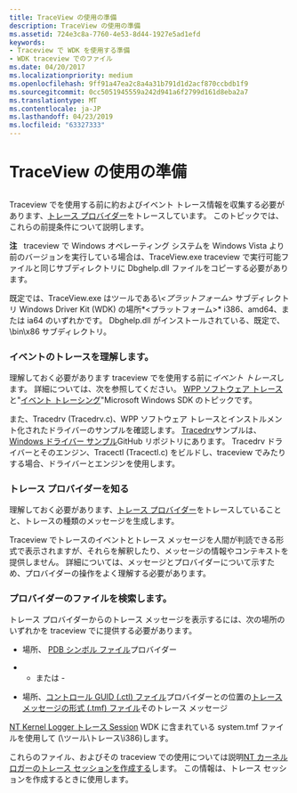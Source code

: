 ```yaml
---
title: TraceView の使用の準備
description: TraceView の使用の準備
ms.assetid: 724e3c8a-7760-4e53-8d44-1927e5ad1efd
keywords:
- Traceview で WDK を使用する準備
- WDK traceview でのファイル
ms.date: 04/20/2017
ms.localizationpriority: medium
ms.openlocfilehash: 9ff91a47ea2c8a4a31b791d1d2acf870ccbdb1f9
ms.sourcegitcommit: 0cc5051945559a242d941a6f2799d161d8eba2a7
ms.translationtype: MT
ms.contentlocale: ja-JP
ms.lasthandoff: 04/23/2019
ms.locfileid: "63327333"
---
```

# <a name="preparing-to-use-traceview"></a>TraceView の使用の準備


## <span id="ddk_preparing_to_use_traceview_tools"></span><span id="DDK_PREPARING_TO_USE_TRACEVIEW_TOOLS"></span>


Traceview でを使用する前に約およびイベント トレース情報を収集する必要があります、[トレース プロバイダー](trace-provider.md)をトレースしています。 このトピックでは、これらの前提条件について説明します。

**注**   traceview で Windows オペレーティング システムを Windows Vista より前のバージョンを実行している場合は、TraceView.exe traceview で実行可能ファイルと同じサブディレクトリに Dbghelp.dll ファイルをコピーする必要があります。 

既定では、TraceView.exe はツールである\\*&lt;プラットフォーム&gt;* サブディレクトリ Windows Driver Kit (WDK) の場所*&lt;プラットフォーム&gt;* i386、amd64、または ia64 のいずれかです。 Dbghelp.dll がインストールされている、既定で、 \\bin\\x86 サブディレクトリ。

 

### <a name="span-idunderstandeventtracingspanspan-idunderstandeventtracingspanunderstand-event-tracing"></a><span id="understand_event_tracing"></span><span id="UNDERSTAND_EVENT_TRACING"></span>イベントのトレースを理解します。

理解しておく必要があります traceview でを使用する前に*イベント トレース*します。 詳細については、次を参照してください。 [WPP ソフトウェア トレース](wpp-software-tracing.md)と"[イベント トレーシング](https://go.microsoft.com/fwlink/p/?linkid=60384)"Microsoft Windows SDK のトピックです。

また、Tracedrv (Tracedrv.c)、WPP ソフトウェア トレースとインストルメント化されたドライバーのサンプルを確認します。 [Tracedrv](https://go.microsoft.com/fwlink/p/?LinkId=617726)サンプルは、 [Windows ドライバー サンプル](https://go.microsoft.com/fwlink/p/?LinkId=616507 )GitHub リポジトリにあります。 Tracedrv ドライバーとそのエンジン、Tracectl (Tracectl.c) をビルドし、traceview でみたりする場合、ドライバーとエンジンを使用します。

### <a name="span-idknowthetraceproviderspanspan-idknowthetraceproviderspanknow-the-trace-provider"></a><span id="know_the_trace_provider"></span><span id="KNOW_THE_TRACE_PROVIDER"></span>トレース プロバイダーを知る

理解しておく必要があります、[トレース プロバイダー](trace-provider.md)をトレースしていることと、トレースの種類のメッセージを生成します。

Traceview でトレースのイベントとトレース メッセージを人間が判読できる形式で表示されますが、それらを解釈したり、メッセージの情報やコンテキストを提供しません。 詳細については、メッセージとプロバイダーについて示すため、プロバイダーの操作をよく理解する必要があります。

### <a name="span-idfindproviderfilesspanspan-idfindproviderfilesspanfind-provider-files"></a><span id="find_provider_files"></span><span id="FIND_PROVIDER_FILES"></span>プロバイダーのファイルを検索します。

トレース プロバイダーからのトレース メッセージを表示するには、次の場所のいずれかを traceview でに提供する必要があります。

-   場所、 [PDB シンボル ファイル](pdb-symbol-files.md)プロバイダー

-   - または -

-   場所、[コントロール GUID (.ctl) ファイル](control-guid-file.md)プロバイダーとの位置の[トレース メッセージの形式 (.tmf) ファイル](trace-message-format-file.md)そのトレース メッセージ

[NT Kernel Logger トレース Session](nt-kernel-logger-trace-session.md) WDK に含まれている system.tmf ファイルを使用して (\\ツール\\トレース\\i386\)します。

これらのファイル、およびその traceview での使用については説明[NT カーネル ロガーのトレース セッションを作成する](creating-an-nt-kernel-logger-trace-session.md)します。 この情報は、トレース セッションを作成するときに使用します。

 

 





